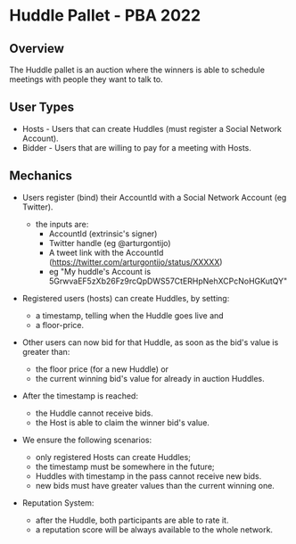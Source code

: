 # Huddle Pallet - PBA 2022

## Overview

The Huddle pallet is an auction where the winners is able to schedule meetings with people
they want to talk to.

## User Types

* Hosts - Users that can create Huddles (must register a Social Network Account).
* Bidder - Users that are willing to pay for a meeting with Hosts.

## Mechanics

- Users register (bind) their AccountId with a Social Network Account (eg Twitter).
  - the inputs are:
    - AccountId (extrinsic's signer)
    - Twitter handle (eg @arturgontijo)
    - A tweet link with the AccountId (https://twitter.com/arturgontijo/status/XXXXX)
    - eg "My huddle's Account is 5GrwvaEF5zXb26Fz9rcQpDWS57CtERHpNehXCPcNoHGKutQY"

- Registered users (hosts) can create Huddles, by setting:
  - a timestamp, telling when the Huddle goes live and
  - a floor-price.

- Other users can now bid for that Huddle, as soon as the bid's value is greater than:
  - the floor price (for a new Huddle) or
  - the current winning bid's value for already in auction Huddles.

- After the timestamp is reached:
  - the Huddle cannot receive bids.
  - the Host is able to claim the winner bid's value.

- We ensure the following scenarios:
  - only registered Hosts can create Huddles;
  - the timestamp must be somewhere in the future;
  - Huddles with timestamp in the pass cannot receive new bids.
  - new bids must have greater values than the current winning one.

- Reputation System:
  - after the Huddle, both participants are able to rate it.
  - a reputation score will be always available to the whole network.
